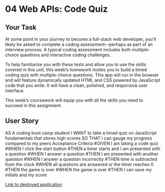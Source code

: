 # 04 Web APIs: Code Quiz

## Your Task
At some point in your journey to become a full-stack web developer, you’ll likely be asked to complete a coding assessment—perhaps as part of an interview process. A typical coding assessment includes both multiple-choice questions and interactive coding challenges.

To help familiarize you with these tests and allow you to use the skills covered in this unit, this week’s homework invites you to build a timed coding quiz with multiple-choice questions. This app will run in the browser and will feature dynamically updated HTML and CSS powered by JavaScript code that you write. It will have a clean, polished, and responsive user interface.

This week’s coursework will equip you with all the skills you need to succeed in this assignment.

## User Story
AS A coding boot camp student
I WANT to take a timed quiz on JavaScript fundamentals that stores high scores
SO THAT I can gauge my progress compared to my peers
Acceptance Criteria
#GIVEN I am taking a code quiz
#WHEN I click the start button
#THEN a timer starts and I am presented with a question
#WHEN I answer a question
#THEN I am presented with another question
#WHEN I answer a question incorrectly
#THEN time is subtracted from the clock
#WHEN all questions are answered or the timer reaches 0
#THEN the game is over
#WHEN the game is over
#THEN I can save my initials and my score

[Link to deployed application](https://mechas8703.github.io/04-Web-APIs-Code-Quiz/) 
